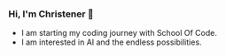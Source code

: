 ### Hi, I'm Christener 👋

<ul>
  <li> I am starting my coding journey with School Of Code.</li>
  <li> I am interested in AI and the endless possibilities. </li>
</ul>
<!--

Here are some ideas to get you started:

- 🔭 I’m currently working on ...
- 🌱 I’m currently learning ...
- 👯 I’m looking to collaborate on ...
- 🤔 I’m looking for help with ...
- 💬 Ask me about ...
- 📫 How to reach me: ...
- 😄 Pronouns: ...
- ⚡ Fun fact: ...
-->
